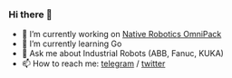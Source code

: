 ### Hi there 👋

<!--
**kirillmorozov/kirillmorozov** is a ✨ _special_ ✨ repository because its `README.md` (this file) appears on your GitHub profile.

Here are some ideas to get you started:

- 🔭 I’m currently working on ...
- 🌱 I’m currently learning ...
- 👯 I’m looking to collaborate on ...
- 🤔 I’m looking for help with ...
- 💬 Ask me about ...
- 📫 How to reach me: ...
- 😄 Pronouns: ...
- ⚡ Fun fact: ...
-->

* 🤖 I’m currently working on [Native Robotics OmniPack](https://native-robotics.com/omnipack)
* 🧠 I’m currently learning Go
* 💬 Ask me about Industrial Robots (ABB, Fanuc, KUKA)
* 📫 How to reach me: [telegram](https://t.me/UncleDaddyRam) / [twitter](https://twitter.com/koalamoondance)
